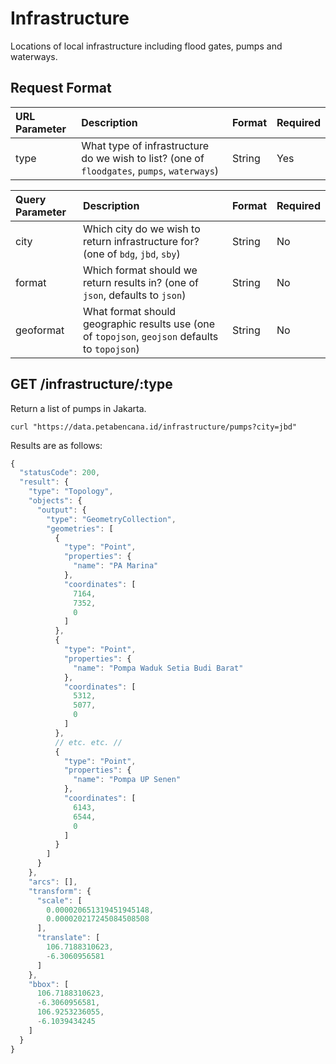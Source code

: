 # Infrastructure

Locations of local infrastructure including flood gates, pumps and waterways.

## Request Format

| URL Parameter | Description | Format | Required |
| :--- | :--- | :--- | :--- |
| type | What type of infrastructure do we wish to list?  \(one of `floodgates`, `pumps`, `waterways`\) | String | Yes |

| Query Parameter | Description | Format | Required |
| :--- | :--- | :--- | :--- |
| city | Which city do we wish to return infrastructure for? \(one of `bdg`, `jbd`, `sby`\) | String | No |
| format | Which format should we return results in? \(one of `json`, defaults to `json`\) | String | No |
| geoformat | What format should geographic results use \(one of `topojson`, `geojson` defaults to `topojson`\) | String | No |

## GET /infrastructure/:type

Return a list of pumps in Jakarta.

```text
curl "https://data.petabencana.id/infrastructure/pumps?city=jbd"
```

Results are as follows:

```javascript
{
  "statusCode": 200,
  "result": {
    "type": "Topology",
    "objects": {
      "output": {
        "type": "GeometryCollection",
        "geometries": [
          {
            "type": "Point",
            "properties": {
              "name": "PA Marina"
            },
            "coordinates": [
              7164,
              7352,
              0
            ]
          },
          {
            "type": "Point",
            "properties": {
              "name": "Pompa Waduk Setia Budi Barat"
            },
            "coordinates": [
              5312,
              5077,
              0
            ]
          },
          // etc. etc. //
          {
            "type": "Point",
            "properties": {
              "name": "Pompa UP Senen"
            },
            "coordinates": [
              6143,
              6544,
              0
            ]
          }
        ]
      }
    },
    "arcs": [],
    "transform": {
      "scale": [
        0.000020651319451945148,
        0.000020217245084508508
      ],
      "translate": [
        106.7188310623,
        -6.3060956581
      ]
    },
    "bbox": [
      106.7188310623,
      -6.3060956581,
      106.9253236055,
      -6.1039434245
    ]
  }
}
```

